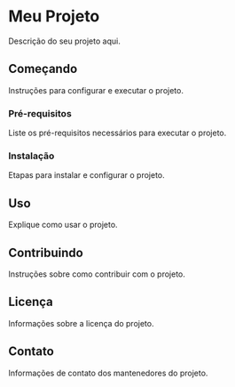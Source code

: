 # Meu Projeto

Descrição do seu projeto aqui.

## Começando

Instruções para configurar e executar o projeto.

### Pré-requisitos

Liste os pré-requisitos necessários para executar o projeto.

### Instalação

Etapas para instalar e configurar o projeto.

## Uso

Explique como usar o projeto.

## Contribuindo

Instruções sobre como contribuir com o projeto.

## Licença

Informações sobre a licença do projeto.

## Contato

Informações de contato dos mantenedores do projeto.
